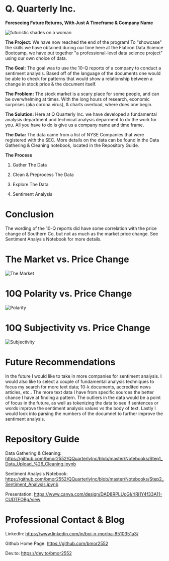 # Q. Quarterly Inc.
**Foreseeing Future Returns, With Just A Timeframe & Company Name**

   ![futuristic shades on a woman](https://media-public.canva.com/MADQtotJ4jE/2/thumbnail_large-1.jpg)

**The Project:**  We have now reached the end of the program! To "showcase" the skills we have obtained during our time here at the Flatiron Data Science Bootcamp, we have put together "a professional-level data science project" using our own choice of data. 


**The Goal:**  The goal was to use the 10-Q reports of a company to conduct a sentiment analysis. Based off of the language of the documents one would be able to check for patterns that would show a relationship between a change in stock price & the document itself.

**The Problem:**  The stock market is a scary place for some people, and can be overwhelming at times. With the long hours of research, economic surprises (aka corona virus), & charts overload, where does one begin.     

**The Solution:**  Here at Q Quarterly Inc. we have developed a fundamental analysis department and technical analysis deparment to do the work for you. All you have to do is give us a company name and time frame. 

**The Data:**  The data came from a list of NYSE Companies that were registered with the SEC. More details on the data can be found in the Data Gathering & Cleaning notebook, located in the Repository Guide.

**The Process**

1. Gather The Data

2. Clean & Preprocess The Data

3. Explore The Data

4. Sentiment Analysis


# Conclusion
The wording of the 10-Q reports did have some correlation with the price change of Southern Co, but not as much as the market price change. See Sentiment Analysis Notebook for more details.
# The Market vs. Price Change
![The Market](https://media-private.canva.com/xss_g/MAD9acxss_g/1/tl.png?response-expires=Thu%2C%2011%20Jun%202020%2009%3A00%3A38%20GMT&X-Amz-Algorithm=AWS4-HMAC-SHA256&X-Amz-Date=20200611T061657Z&X-Amz-SignedHeaders=host&X-Amz-Expires=9820&X-Amz-Credential=AKIAJWF6QO3UH4PAAJ6Q%2F20200611%2Fus-east-1%2Fs3%2Faws4_request&X-Amz-Signature=00d88c53566d17c534b691d114d8ae9fb6736320c12dd915a6f13b7f0196728c) 

# 10Q Polarity vs. Price Change
![Polarity](https://media-private.canva.com/act3M/MAD9aUact3M/1/tl.png?response-expires=Thu%2C%2011%20Jun%202020%2008%3A49%3A55%20GMT&X-Amz-Algorithm=AWS4-HMAC-SHA256&X-Amz-Date=20200611T061657Z&X-Amz-SignedHeaders=host&X-Amz-Expires=9177&X-Amz-Credential=AKIAJWF6QO3UH4PAAJ6Q%2F20200611%2Fus-east-1%2Fs3%2Faws4_request&X-Amz-Signature=5a345f1c50794cddc94c1601c3094f50dfb4bf889d8e9259096eebc935ea572f) 

# 10Q Subjectivity vs. Price Change
![Subjectivity](https://media-private.canva.com/a3nZg/MAD9aaa3nZg/1/tl.png?response-expires=Thu%2C%2011%20Jun%202020%2008%3A20%3A38%20GMT&X-Amz-Algorithm=AWS4-HMAC-SHA256&X-Amz-Date=20200611T061657Z&X-Amz-SignedHeaders=host&X-Amz-Expires=7420&X-Amz-Credential=AKIAJWF6QO3UH4PAAJ6Q%2F20200611%2Fus-east-1%2Fs3%2Faws4_request&X-Amz-Signature=121b25b8bf8379aa95c36077d3113c5994e38580e21b15e0937eb067cd14e416) 


# Future Recommendations
In the future I would like to take in more companies for sentiment analysis. I would also like to select a couple of fundamental analysis techniques to focus my search for more text data; 10-k documents, accredited news articles, etc.. The more text data I have from specific sources the better chance I have at finding a pattern. The outliers in the data would be a point of focus in the future, as well as tokenizing the data to see if sentences or words improve the sentiment analysis values vs the body of text. Lastly I would look into parsing the numbers of the documnet to further improve the sentiment analysis.   

# Repository Guide

Data Gathering & Cleaning: https://github.com/bmor2552/QQuarterlyInc/blob/master/Notebooks/Step1_Data_Upload_%26_Cleaning.ipynb

Sentiment Analysis Notebook: https://github.com/bmor2552/QQuarterlyInc/blob/master/Notebooks/Step2_Sentiment_Analysis.ipynb

Presentation: https://www.canva.com/design/DAD8RPLUoGI/rlRi1Y4f33A11-CUDTFOBg/view


# Professional Contact & Blog 

LinkedIn: https://www.linkedin.com/in/boi-n-moriba-8510351a3/


Github Home Page: https://github.com/bmor2552


Dev.to: https://dev.to/bmor2552
